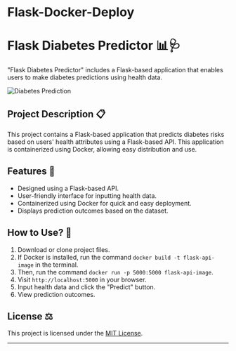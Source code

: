 # Flask-Docker-Deploy
# Flask Diabetes Predictor 📊🩺

"Flask Diabetes Predictor" includes a Flask-based application that enables users to make diabetes predictions using health data.

![Diabetes Prediction]([link_to_image.png](https://st2.depositphotos.com/3369547/46696/v/450/depositphotos_466962456-stock-illustration-diabetes-meter-test.jpg))

## Project Description 📋

This project contains a Flask-based application that predicts diabetes risks based on users' health attributes using a Flask-based API. This application is containerized using Docker, allowing easy distribution and use.

## Features 🌟

- Designed using a Flask-based API.
- User-friendly interface for inputting health data.
- Containerized using Docker for quick and easy deployment.
- Displays prediction outcomes based on the dataset.

## How to Use? 🚀

1. Download or clone project files.
2. If Docker is installed, run the command `docker build -t flask-api-image` in the terminal.
3. Then, run the command `docker run -p 5000:5000 flask-api-image`.
4. Visit `http://localhost:5000` in your browser.
5. Input health data and click the "Predict" button.
6. View prediction outcomes.

## License ⚖️

This project is licensed under the [MIT License](LICENSE).

---
